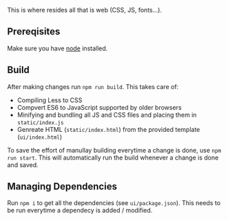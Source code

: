 This is where resides all that is web (CSS, JS, fonts...).

## Prereqisites
Make sure you have [node](https://nodejs.org/en/) installed.

## Build
After making changes run `npm run build`. This takes care of:
- Compiling Less to CSS
- Compvert ES6 to JavaScript supported by older browsers
- Minifying and bundling all JS and CSS files and placing them in `static/index.js`
- Genreate HTML (`static/index.html`) from the provided template (`ui/index.html`)

To save the effort of manullay building everytime a change is done, use `npm run start`. This will automatically run the build whenever a change is done and saved.

## Managing Dependencies
Run `npm i` to get all the dependencies (see `ui/package.json`). This needs to be run everytime a dependecy is added / modified.